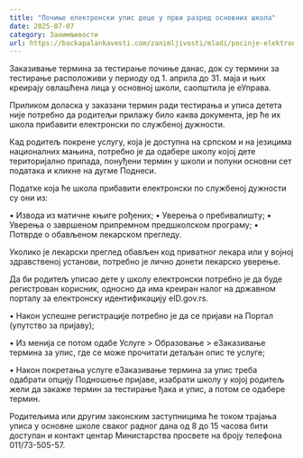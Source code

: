 ```yaml
---
title: "Почиње електронски упис деце у први разред основних школа"
date: 2025-07-07
category: Занимљивости
url: https://backapalankavesti.com/zanimljivosti/mladi/pocinje-elektronski-upis-dece-u-prvi-razred-osnovnih-skola/
---
```


Заказивање термина за тестирање почиње данас, док су термини за тестирање расположиви у периоду од 1. априла до 31. маја и њих креирају овлашћена лица у основној школи, саопштила је еУправа.

Приликом доласка у заказани термин ради тестирања и уписа детета није потребно да родитељи прилажу било каква документа, јер ће их школа прибавити електронски по службеној дужности.

Кад родитељ покрене услугу, која је доступна на српском и на језицима националних мањина, потребно је да одабере школу којој дете територијално припада, понуђени термин у школи и попуни основни сет података и кликне на дугме Поднеси.

Податке која ће школа прибавити електронски по службеној дужности су они из:

• Извода из матичне књиге рођених;
• Уверења о пребивалишту;
• Уверења о завршеном припремном предшколском програму;
• Потврде о обављеном лекарском прегледу.

Уколико је лекарски преглед обављен код приватног лекара или у војној здравственој установи, потребно је лично донети лекарско уверење.

Да би родитељ уписао дете у школу електронски потребно је да буде регистрован корисник, односно да има креиран налог на државном порталу за електронску идентификацију eID.gov.rs.

• Након успешне регистрације потребно је да се пријави на Портал (упутство за пријаву);

• Из менија се потом одабе Услуге > Образовање > еЗаказивање термина за упис, где се може прочитати детаљан опис те услуге;

• Након покретања услуге еЗаказивање термина за упис треба одабрати опцију Подношење пријаве, изабрати школу у којој родитељ жели да закаже термин за тестирање ђака и упис, а потом се одабере термин.

Родитељима или другим законским заступницима ће током трајања уписа у основне школе сваког радног дана од 8 до 15 часова бити доступан и контакт центар Министарства просвете на броју телефона 011/73-505-57.
